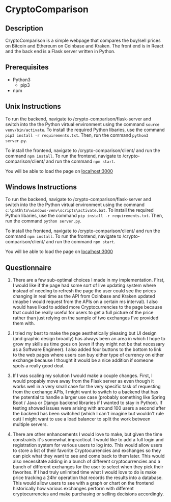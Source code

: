 # CryptoComparison

## Description

CryptoComparison is a simple webpage that compares the buy/sell prices on Bitcoin and Ethereum on Coinbase and Kraken. The front end is in React and the back end is a Flask server written in Python.

## Prerequisites

- Python3
  - pip3
- npm

## Unix Instructions

To run the backend, navigate to /crypto-comparison/flask-server and switch into the the Python virtual environment using the command `source venv/bin/activate`.
To install the required Python libaries, use the command `pip3 install -r requirements.txt`.
Then, run the command `python3 server.py`.

To install the frontend, navigate to /crypto-comparison/client/ and run the command `npm install`.
To run the frontend, navigate to /crypto-comparison/client/ and run the command `npm start`.

You will be able to load the page on [localhost:3000](http://localhost:3000)

## Windows Instructions

To run the backend, navigate to /crypto-comparison/flask-server and switch into the the Python virtual environment using the command `c:\path\to\windows-venv\scripts\activate.bat`.
To install the required Python libaries, use the command `pip install -r requirements.txt`.
Then, run the command `python server.py`.

To install the frontend, navigate to /crypto-comparison/client/ and run the command `npm install`.
To run the frontend, navigate to /crypto-comparison/client/ and run the command `npm start`.

You will be able to load the page on [localhost:3000](http://localhost:3000)

## Questionnaire

1. There are a few sub-optimal choices I made in my implementation. First, I would like if the page had some sort of live updating system where instead of needing to refresh the page the user could see the prices changing in real time as the API from Coinbase and Kraken updated (maybe I would request from the APIs on a certain ms interval). I also would have liked to added more Cryptocurrencies to the page because that could be really useful for users to get a full picture of the price rather than just relying on the sample of two exchanges I've provided them with.

2. I tried my best to make the page aesthetically pleasing but UI design (and graphic design broadly) has always been an area in which I hope to grow my skills as time goes on (even if they might not be that necessary as a Software Engineer). I also added four buttons to the bottom to link to the web pages where users can buy either type of currency on either exchange because I thought it would be a nice addition if someone spots a really good deal.

3. If I was scaling my solution I would make a couple changes. First, I would propably move away from the Flask server as even though it works well in a very small case for the very specific task of requesting from the exchange APIs, I might want to switch to a backend that has the potential to handle a larger use case (probably something like Spring Boot / Java or Django backend libraries if I wanted to stay in Python). If testing showed issues were arising with around 100 users a second after the backend has been switched (which I can't imagine but wouldn't rule out) I might want to use a load balancer to split the work between multiple servers.

4. There are other enhancements I would love to make, but given the time constraints it's somewhat impractical. I would like to add a full login and registration system for various users to log into. This would allow users to store a list of their favorite Cryptocurrencies and exchanges so they can pick what they want to see and come back to them later. This would also necessitate adding in a bunch of different cryptocurrencies and a bunch of different exchanges for the user to select when they pick their favorites. If I had truly unlimited time what I would love to do is make price tracking a 24hr operation that records the results into a database. This would allow users to see with a graph or chart on the frontend historically how various exchanges perform with different cryptocurrencies and make purchasing or selling decisions accordingly.
